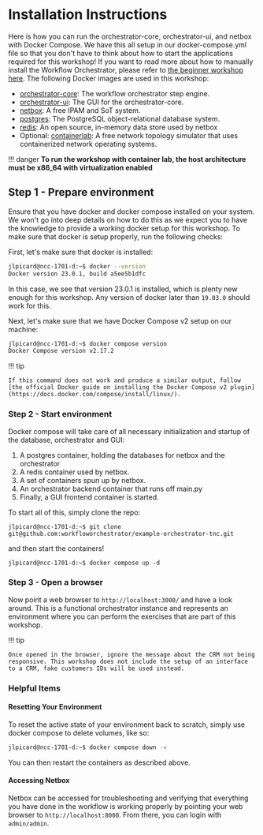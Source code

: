 # Installation Instructions

Here is how you can run the orchestrator-core, orchestrator-ui, and netbox with Docker Compose. We have this all 
setup in our docker-compose.yml file so that you don't have to think about how to start the applications required for this workshop! If you want to read more about how to manually install the Workflow Orchestrator, please refer to [the beginner workshop here](../beginner/debian.md). The following Docker images are used in this workshop:

* [orchestrator-core](https://github.com/workfloworchestrator/orchestrator-core/pkgs/container/orchestrator-core): The workflow orchestrator step engine.
* [orchestrator-ui](https://github.com/workfloworchestrator/orchestrator-ui/pkgs/container/orchestrator-ui): The 
  GUI for the orchestrator-core.
* [netbox](https://docs.netbox.dev/en/stable/): A free IPAM and SoT system.
* [postgres](https://hub.docker.com/_/postgres): The PostgreSQL object-relational database system.
* [redis](https://redis.io/): An open source, in-memory data store used by netbox
* Optional: [containerlab](https://containerlab.dev/): A free network topology simulator that uses containerized 
  network operating systems.

!!! danger 
    **To run the workshop with container lab, the host architecture must be x86_64 with virtualization 
    enabled**


## Step 1 - Prepare environment

Ensure that you have docker and docker compose installed on your system. We won't go into deep details on how to do this as we expect you to have the knowledge to provide a working docker setup for this workshop. To make sure that docker is setup properly, run the following checks:

First, let's make sure that docker is installed:

```bash
jlpicard@ncc-1701-d:~$ docker --version
Docker version 23.0.1, build a5ee5b1dfc
```

In this case, we see that version 23.0.1 is installed, which is plenty new enough for this workshop. Any version of docker later than `19.03.0` should work for this.

Next, let's make sure that we have Docker Compose v2 setup on our machine:

```bash
jlpicard@ncc-1701-d:~$ docker compose version
Docker Compose version v2.17.2
```

!!! tip

    If this command does not work and produce a similar output, follow [the official Docker guide on installing the Docker Compose v2 plugin](https://docs.docker.com/compose/install/linux/).

### Step 2 - Start environment

Docker compose will take care of all necessary initialization and startup of
the database, orchestrator and GUI:

1. A postgres container, holding the databases for netbox and the orchestrator
2. A redis container used by netbox.
3. A set of containers spun up by netbox.
4. An orchestrator backend container that runs off main.py
5. Finally, a GUI frontend container is started.

To start all of this, simply clone the repo:

```shell
jlpicard@ncc-1701-d:~$ git clone git@github.com:workfloworchestrator/example-orchestrator-tnc.git
```

and then start the containers!

```shell
jlpicard@ncc-1701-d:~$ docker compose up -d
```

### Step 3 - Open a browser

Now point a web browser to `http://localhost:3000/` and have a look around. This is a functional orchestrator instance and represents an environment where you can perform the exercises that are part of this workshop.

!!! tip

    Once opened in the browser, ignore the message about the CRM not being responsive. This workshop does not include the setup of an interface to a CRM, fake customers IDs will be used instead.

### Helpful Items

#### Resetting Your Environment

To reset the active state of your environment back to scratch, simply use docker compose to delete volumes, like so:

```bash
jlpicard@ncc-1701-d:~$ docker compose down -v
```

You can then restart the containers as described above.

#### Accessing Netbox

Netbox can be accessed for troubleshooting and verifying that everything you have done in the workflow is working properly by pointing your web browser to `http://localhost:8000`. From there, you can login with `admin/admin`.
